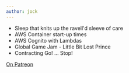 ```yaml
---
author: jock
---
```

* Sleep that knits up the ravell'd sleeve of care
* AWS Container start-up times
* AWS Cognito with Lambdas
* Global Game Jam - Little Bit Lost Prince 
* Contracting Go! ... Stop!

[On Patreon](https://www.patreon.com/posts/46772139)
